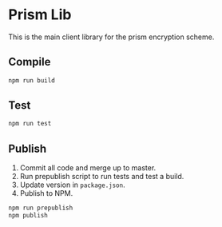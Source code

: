 # Prism Lib

This is the main client library for the prism encryption scheme.

## Compile

``` bash
npm run build
```

## Test

``` bash
npm run test
```

## Publish

1. Commit all code and merge up to master.
2. Run prepublish script to run tests and test a build.
3. Update version in ```package.json```.
4. Publish to NPM.

``` bash
npm run prepublish
npm publish
```
